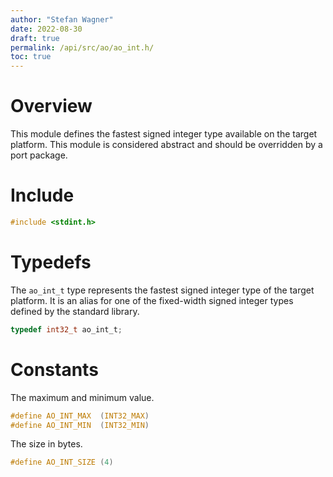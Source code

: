 ```yaml
---
author: "Stefan Wagner"
date: 2022-08-30
draft: true
permalink: /api/src/ao/ao_int.h/
toc: true
---
```


# Overview

This module defines the fastest signed integer type available on the target platform. This module is considered abstract and should be overridden by a port package.

# Include

```c
#include <stdint.h>
```

# Typedefs

The `ao_int_t` type represents the fastest signed integer type of the target platform. It is an alias for one of the fixed-width signed integer types defined by the standard library.

```c
typedef int32_t ao_int_t;
```

# Constants

The maximum and minimum value.

```c
#define AO_INT_MAX  (INT32_MAX)
#define AO_INT_MIN  (INT32_MIN)
```

The size in bytes.

```c
#define AO_INT_SIZE (4)
```

